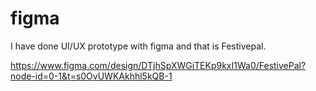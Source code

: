 # figma
I have done UI/UX prototype with figma and that is Festivepal.

https://www.figma.com/design/DTjhSpXWGiTEKp9kxI1Wa0/FestivePal?node-id=0-1&t=s0OvUWKAkhhl5kQB-1


